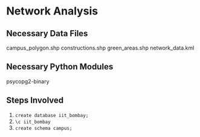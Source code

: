 # Network Analysis
## Necessary Data Files
campus_polygon.shp
constructions.shp
green_areas.shp
network_data.kml

## Necessary Python Modules
psycopg2-binary

## Steps Involved
1. `create database iit_bombay;`
2. `\c iit_bombay`
3. `create schema campus;`
